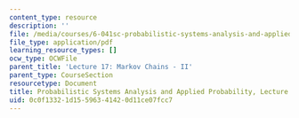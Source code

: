 ```yaml
---
content_type: resource
description: ''
file: /media/courses/6-041sc-probabilistic-systems-analysis-and-applied-probability-fall-2013/0c0f13321d15596341420d11ce07fcc7_MIT6_041SCF13_L17.pdf
file_type: application/pdf
learning_resource_types: []
ocw_type: OCWFile
parent_title: 'Lecture 17: Markov Chains - II'
parent_type: CourseSection
resourcetype: Document
title: Probabilistic Systems Analysis and Applied Probability, Lecture 17
uid: 0c0f1332-1d15-5963-4142-0d11ce07fcc7
---
```

